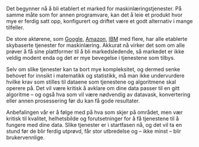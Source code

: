 Det begynner nå å bli etablert et marked for maskinlæringstjenester. På samme måte som for annen programvare, kan det å leie et produkt hvor mye er ferdig satt opp, konfigurert og driftet være et godt alternativ i mange tilfeller.

De store aktørene, som [Google](https://cloud.google.com/ml/), [Amazon](https://aws.amazon.com/machine-learning/), [IBM](https://www.ibm.com/smarterplanet/us/en/ibmwatson/developercloud/) med flere, har alle etablerte skybaserte tjenester for maskinlæring. Akkurat nå virker det som om alle prøver å få sine plattformer til å bli markedsledende, så markedet er ikke veldig modent enda og det er mye bevegelse i tjenestene som tilbys.

Selv om slike tjenester kan ta bort mye kompleksitet, og dermed senke behovet for innsikt i matematikk og statistikk, må man ikke undervurdere hvilke krav som stilles til dataene som tjenestene og algoritmene skal operere på. Det vil være kritisk å avklare om dine data passer til en gitt algoritme – og også hva som vil være nødvendig av datavask, konvertering eller annen prosessering før du kan få gode resultater.

Anbefalingen vår er å følge med på hva som skjer på området, men vær kritisk til kvalitet, helhetsbilde og forutsetninger for å få tjenestene til å fungere med dine data. Slike tjenester er i startfasen nå, og det vil ta en stund før de blir ferdig utprøvd, får stor utbredelse og – ikke minst – blir brukervennlige.